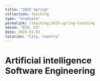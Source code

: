 ```yaml
---
title: "2025 Spring"
collection: teaching
type: "Graduate"
permalink: /teaching/2025-spring-teaching
venue: "ECU, CS"
date: 2025-01-01
location: "City, Country"
---
```


Artificial intelligence  
Software Engineering  
=====
